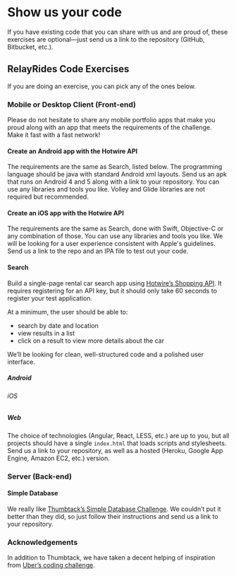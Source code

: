 # Show us your code

If you have existing code that you can share with us and are proud of, these exercises are optional—just send us a link to the repository (GitHub, Bitbucket, etc.).

## RelayRides Code Exercises

If you are doing an exercise, you can pick any of the ones below.

### Mobile or Desktop Client (Front-end)

Please do not hesitate to share any mobile portfolio apps that make you proud along with an app that meets the requirements of the challenge. Make it fast with a fast network!  

#### Create an Android app with the Hotwire API
The requirements are the same as Search, listed below. The programming language should be java with standard Android xml layouts. Send us an apk that runs on Android 4 and 5 along with a link to your repository. You can use any libraries and tools you like. Volley and Glide libraries are not required but recommended. 

#### Create an iOS app with the Hotwire API
The requirements are the same as Search, done with Swift, Objective-C or any combination of those. You can use any libraries and tools you like. We will be looking for a user experience consistent with Apple's guidelines. 
Send us a link to the repo and an IPA file to test out your code.

#### Search

Build a single-page rental car search app using [Hotwire’s Shopping API][hotwire]. It requires registering for an API key, but it should only take 60 seconds to register your test application.

At a minimum, the user should be able to:

- search by date and location
- view results in a list
- click on a result to view more details about the car

We’ll be looking for clean, well-structured code and a polished user interface.

[hotwire]: http://developer.hotwire.com/docs/Rental_Car_Shopping_API

##### Android

###### iOS

##### Web

The choice of technologies (Angular, React, LESS, etc.) are up to you, but all projects should have a single `index.html` that loads scripts and stylesheets. Send us a link to your repository, as well as a hosted (Heroku, Google App Engine, Amazon EC2, etc.) version.

### Server (Back-end)

#### Simple Database

We really like [Thumbtack’s Simple Database Challenge][sdb]. We couldn’t put it better than they did, so just follow their instructions and send us a link to your repository.

[sdb]: https://www.thumbtack.com/challenges/simple-database

### Acknowledgements

In addition to Thumbtack, we have taken a decent helping of inspiration from [Uber’s coding challenge][uber].

[uber]: https://github.com/uber/coding-challenge-tools
